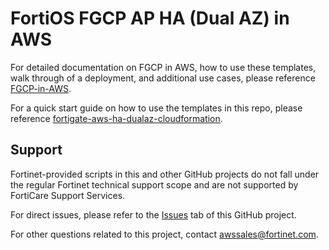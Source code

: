 # FortiOS FGCP AP HA (Dual AZ) in AWS

For detailed documentation on FGCP in AWS, how to use these templates, walk through of a deployment, and additional use cases, please reference [FGCP-in-AWS](https://fortinetcloudcse.github.io/FGCP-in-AWS).

For a quick start guide on how to use the templates in this repo, please reference [fortigate-aws-ha-dualaz-cloudformation](https://fortinetcloudcse.github.io/fortigate-aws-ha-dualaz-terraform/). 

## Support

Fortinet-provided scripts in this and other GitHub projects do not fall under the regular Fortinet technical support scope and are not supported by FortiCare Support Services.

For direct issues, please refer to the [Issues](https://github.com/FortinetCloudCSE/fortigate-aws-ha-dualaz-terraform/issues) tab of this GitHub project.

For other questions related to this project, contact [awssales@fortinet.com](mailto:awssales@fortinet.com).
